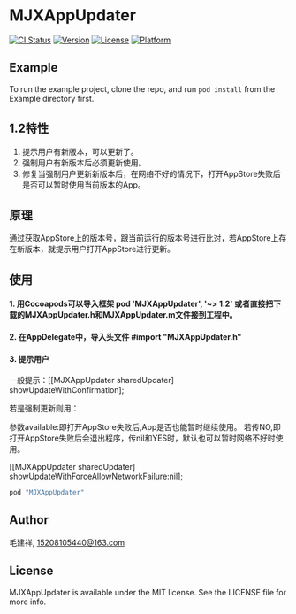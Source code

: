 # MJXAppUpdater

[![CI Status](http://img.shields.io/travis/15208105440@163.com/MJXAppUpdater.svg?style=flat)](https://travis-ci.org/15208105440@163.com/MJXAppUpdater)
[![Version](https://img.shields.io/cocoapods/v/MJXAppUpdater.svg?style=flat)](http://cocoapods.org/pods/MJXAppUpdater)
[![License](https://img.shields.io/cocoapods/l/MJXAppUpdater.svg?style=flat)](http://cocoapods.org/pods/MJXAppUpdater)
[![Platform](https://img.shields.io/cocoapods/p/MJXAppUpdater.svg?style=flat)](http://cocoapods.org/pods/MJXAppUpdater)

## Example

To run the example project, clone the repo, and run `pod install` from the Example directory first.
## 1.2特性

1. 提示用户有新版本，可以更新了。
2. 强制用户有新版本后必须更新使用。
3. 修复当强制用户更新新版本后，在网络不好的情况下，打开AppStore失败后是否可以暂时使用当前版本的App。


## 原理

通过获取AppStore上的版本号，跟当前运行的版本号进行比对，若AppStore上存在新版本，就提示用户打开AppStore进行更新。

## 使用

#### 1. 用Cocoapods可以导入框架 pod 'MJXAppUpdater', '~> 1.2'  或者直接把下载的MJXAppUpdater.h和MJXAppUpdater.m文件接到工程中。
     
#### 2. 在AppDelegate中，导入头文件  #import "MJXAppUpdater.h"

#### 3. 提示用户
  
 一般提示：[[MJXAppUpdater sharedUpdater] showUpdateWithConfirmation];

 若是强制更新则用：

参数available:即打开AppStore失败后,App是否也能暂时继续使用。
若传NO,即打开AppStore失败后会退出程序，传nil和YES时，默认也可以暂时网络不好时使用。

 [[MJXAppUpdater sharedUpdater] showUpdateWithForceAllowNetworkFailure:nil];





```ruby
pod "MJXAppUpdater"
```

## Author

毛建祥, 15208105440@163.com

## License

MJXAppUpdater is available under the MIT license. See the LICENSE file for more info.
